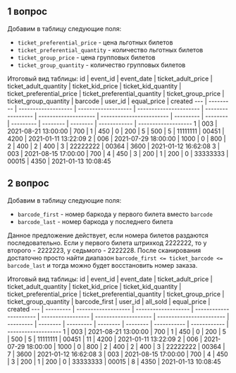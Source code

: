 ## 1 вопрос

Добавим в таблицу следующие поля:
* `ticket_preferential_price` - цена льготных билетов
* `ticket_preferential_quantity` - количество льготных билетов
* `ticket_group_price` - цена групповых билетов
* `ticket_group_quantity` - количество групповых билетов

Итоговый вид таблицы:
id  | event_id  | event_date          | ticket_adult_price  | ticket_adult_quantity  | ticket_kid_price  | ticket_kid_quantity  | ticket_preferential_price | ticket_preferential_quantity | ticket_group_price | ticket_group_quantity | barcode   | user_id  | equal_price  | created
--- | --------- | ------------------- | ------------------- | ---------------------- | ----------------- | -------------------- | ------------------------ | --------- | -------- | --------- | --------  | -------- | ------------ | -------------------
1   | 003       | 2021-08-21 13:00:00 | 700                 | 1                      | 450               | 0                    |         200              |   5     | 500 | 5         | 11111111  | 00451    | 4200          | 2021-01-11 13:22:09
2   | 006       | 2021-07-29 18:00:00 | 1000                | 0                      | 800               | 2                    |           400            |   2     | 400 | 3         | 22222222  | 00364    | 3600         | 2021-01-12 16:62:08
3   | 003       | 2021-08-15 17:00:00 | 700                 | 4                      | 450               | 3                    |          200             |   1     | 200 | 0         | 33333333  | 00015    | 4350         | 2021-01-13 10:08:45

## 2 вопрос

Добавим в таблицу следующие поля:
* `barcode_first` - номер баркода у первого билета вместо `barcode`
* `barcode_last` - номер баркода у последнего билета

Данное предложение действует, если номера билетов раздаются последовательно. Если у первого билета штрихкод 2222222, то у второго - 2222223, у седьмого - 2222228. После сканирования достаточно просто найти диапазон `barcode_first <= ticket_barcode <= barcode_last` и тогда можно будет восстановить номер заказа.

Итоговый вид таблицы:
id  | event_id  | event_date          | ticket_adult_price  | ticket_adult_quantity  | ticket_kid_price  | ticket_kid_quantity  | ticket_preferential_price | ticket_preferential_quantity | ticket_group_price | ticket_group_quantity | barcode_first | user_id  | all_sold | equal_price  | created
--- | --------- | ------------------- | ------------------- | ---------------------- | ----------------- | -------------------- | ------------------------ | --------- | -------- | --------- | --------  | -------- | ----------- | ------------  | -------------------
1   | 003       | 2021-08-21 13:00:00 |  700                 | 1                      | 450               | 0                    |         200              |   5     | 500 | 5         | 11111111  | 00451 | 11    | 4200          | 2021-01-11 13:22:09
2   | 006       | 2021-07-29 18:00:00 |  1000                | 0                      | 800               | 2                    |           400            |   2     | 400 | 3         | 22222222  | 00364  |  7    | 3600         | 2021-01-12 16:62:08
3   | 003       | 2021-08-15 17:00:00 |  700                 | 4                      | 450               | 3                    |          200             |   1     | 200 | 0         | 33333333  | 00015 |  8   | 4350         | 2021-01-13 10:08:45